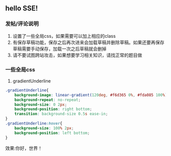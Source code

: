 ## hello SSE! 
### 发帖/评论说明 
1. 设置了一些全局css，如果需要可以加上相应的class 
2. 有保存草稿功能，保存之后再次进来会加载草稿并删除草稿。如果还要再保存草稿需要手动保存，加载一次之后草稿就会删掉  
3. 请不要试图跨站攻击，如果想要学习相关知识，请找正常的题目做 

### 一些全局css 
1. gradientUnderline 
```css
.gradientUnderline{
    background-image: linear-gradient(120deg, #f6d365 0%, #fda085 100%);
    background-repeat: no-repeat;
    background-size: 0 2px;
    background-position: right bottom;
    transition: background-size 0.5s ease-in;
}
.gradientUnderline:hover{
    background-size: 100% 2px;
    background-position: left bottom;
}
``` 
效果:<span class="gradientUnderline">你好，世界！</span>   